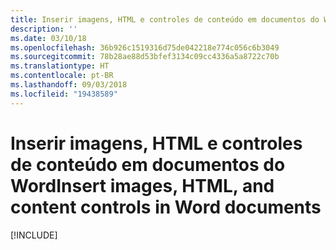 ```yaml
---
title: Inserir imagens, HTML e controles de conteúdo em documentos do Word
description: ''
ms.date: 03/10/18
ms.openlocfilehash: 36b926c1519316d75de042218e774c056c6b3049
ms.sourcegitcommit: 78b28ae88d53bfef3134c09cc4336a5a8722c70b
ms.translationtype: HT
ms.contentlocale: pt-BR
ms.lasthandoff: 09/03/2018
ms.locfileid: "19438589"
---
```

# <a name="insert-images-html-and-content-controls-in-word-documents"></a><span data-ttu-id="befa8-102">Inserir imagens, HTML e controles de conteúdo em documentos do Word</span><span class="sxs-lookup"><span data-stu-id="befa8-102">Insert images, HTML, and content controls in Word documents</span></span>

[!INCLUDE[](../includes/word-tutorial-format-text.md)]